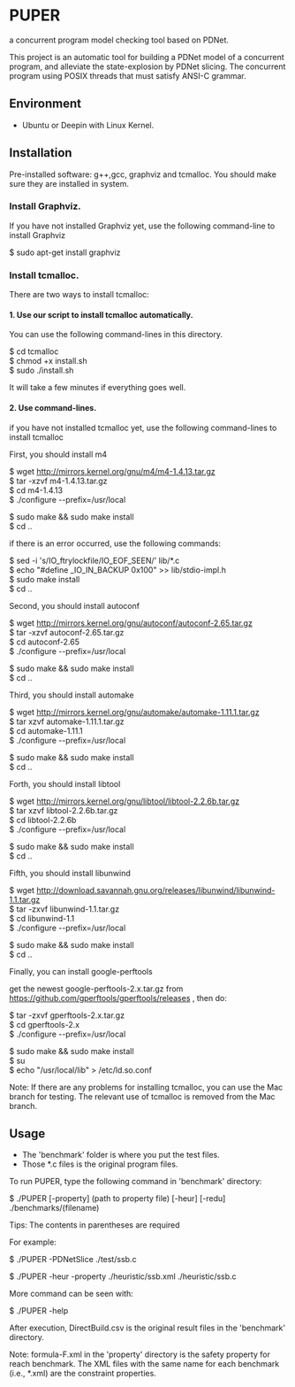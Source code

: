# PUPER

a concurrent program model checking tool based on PDNet.

This project is an automatic tool for building a PDNet model of a concurrent program, and alleviate the state-explosion by PDNet slicing.
The concurrent program using POSIX threads that must satisfy ANSI-C grammar.


## Environment
- Ubuntu or Deepin with Linux Kernel.

## Installation

Pre-installed software: g++,gcc, graphviz and tcmalloc. 
You should make sure they are installed in system.

### Install Graphviz.

If you have not installed Graphviz yet, use the following command-line to install Graphviz

$ sudo apt-get install graphviz

### Install tcmalloc. 

There are two ways to install tcmalloc:

#### 1. Use our script to install tcmalloc automatically.

You can use the following command-lines in this directory.

$ cd tcmalloc \
$ chmod +x install.sh \
$ sudo ./install.sh

It will take a few minutes if everything goes well.

#### 2. Use command-lines.

if you have not installed tcmalloc yet, use the following command-lines to install tcmalloc

First, you should install m4

$ wget http://mirrors.kernel.org/gnu/m4/m4-1.4.13.tar.gz \
$ tar -xzvf m4-1.4.13.tar.gz \
$ cd m4-1.4.13 \
$ ./configure --prefix=/usr/local

$ sudo make && sudo make install \
$ cd ..

if there is an error occurred, use the following commands:

$ sed -i 's/IO_ftrylockfile/IO_EOF_SEEN/' lib/*.c \
$ echo "#define _IO_IN_BACKUP 0x100" >> lib/stdio-impl.h \
$ sudo make install \
$ cd ..

Second, you should install autoconf

$ wget http://mirrors.kernel.org/gnu/autoconf/autoconf-2.65.tar.gz \
$ tar -xzvf autoconf-2.65.tar.gz \
$ cd autoconf-2.65 \
$ ./configure --prefix=/usr/local

$ sudo make && sudo make install \
$ cd ..

Third, you should install automake

$ wget http://mirrors.kernel.org/gnu/automake/automake-1.11.1.tar.gz \
$ tar xzvf automake-1.11.1.tar.gz \
$ cd automake-1.11.1 \
$ ./configure --prefix=/usr/local

$ sudo make && sudo make install \
$ cd ..

Forth, you should install libtool

$ wget http://mirrors.kernel.org/gnu/libtool/libtool-2.2.6b.tar.gz \
$ tar xzvf libtool-2.2.6b.tar.gz \
$ cd libtool-2.2.6b \
$ ./configure --prefix=/usr/local

$ sudo make && sudo make install \
$ cd ..

Fifth, you should install libunwind

$ wget http://download.savannah.gnu.org/releases/libunwind/libunwind-1.1.tar.gz \
$ tar -zxvf libunwind-1.1.tar.gz \
$ cd libunwind-1.1 \
$ ./configure --prefix=/usr/local

$ sudo make && sudo make install \
$ cd ..

Finally, you can install google-perftools

get the newest google-perftools-2.x.tar.gz from https://github.com/gperftools/gperftools/releases , then do:

$ tar -zxvf gperftools-2.x.tar.gz \
$ cd gperftools-2.x \
$ ./configure --prefix=/usr/local

$ sudo make && sudo make install \
$ su \
$ echo "/usr/local/lib" > /etc/ld.so.conf

Note: If there are any problems for installing tcmalloc, you can use the Mac branch for testing. 
The relevant use of tcmalloc is removed from the Mac branch.

## Usage

- The 'benchmark' folder is where you put the test files.
- Those *.c files is the original program files.

To run PUPER, type the following command in 'benchmark' directory:

$ ./PUPER [-property] (path to property file) [-heur] [-redu] ./benchmarks/(filename)

Tips: The contents in parentheses are required

For example:

$ ./PUPER -PDNetSlice ./test/ssb.c

$ ./PUPER -heur -property ./heuristic/ssb.xml ./heuristic/ssb.c

More command can be seen with:

$ ./PUPER -help

After execution, DirectBuild.csv is the original result files in the 'benchmark' directory.

Note: formula-F.xml in the 'property' directory is the safety property for reach benchmark.  The XML files with the same name for each benchmark (i.e., *.xml) are the constraint properties.

